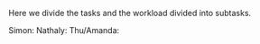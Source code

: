 Here we divide the tasks and the workload divided into subtasks. 

Simon:             Nathaly:            Thu/Amanda:


